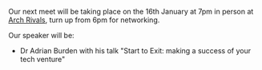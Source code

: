 Our next meet will be taking place on the 16th January at 7pm in person at [Arch Rivals](https://g.page/Archpub), turn up from 6pm for networking.

Our speaker will be:

* Dr Adrian Burden with his talk "Start to Exit: making a success of your tech venture"
